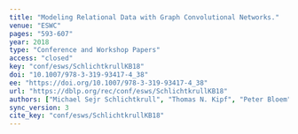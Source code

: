 ```yaml
---
title: "Modeling Relational Data with Graph Convolutional Networks."
venue: "ESWC"
pages: "593-607"
year: 2018
type: "Conference and Workshop Papers"
access: "closed"
key: "conf/esws/SchlichtkrullKB18"
doi: "10.1007/978-3-319-93417-4_38"
ee: "https://doi.org/10.1007/978-3-319-93417-4_38"
url: "https://dblp.org/rec/conf/esws/SchlichtkrullKB18"
authors: ["Michael Sejr Schlichtkrull", "Thomas N. Kipf", "Peter Bloem", "Rianne van den Berg", "Ivan Titov", "Max Welling"]
sync_version: 3
cite_key: "conf/esws/SchlichtkrullKB18"
---
```

